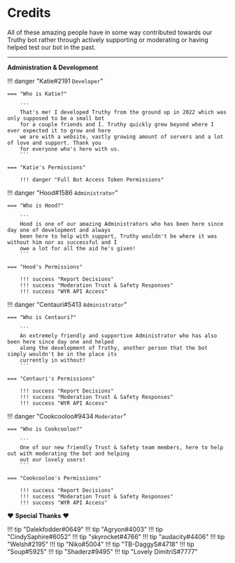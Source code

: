 # Credits

All of these amazing people have in some way contributed towards our Truthy bot rather through actively supporting or moderating or having helped test our bot in the past.

----
**Administration & Development**

!!! danger "Katie#2191 ``Developer``"

    === "Who is Katie?"

        ```
        That's me! I developed Truthy from the ground up in 2022 which was only supposed to be a small bot
        for a couple friends and I. Truthy quickly grew beyond where I ever expected it to grow and here 
        we are with a website, vastly growing amount of servers and a lot of love and support. Thank you
        for everyone who's here with us.
        ```

    === "Katie's Permissions"

        !!! danger "Full Bot Access Token Permissions"

!!! danger "Hood#1586 ``Administrator``"

    === "Who is Hood?"

        ```
        Hood is one of our amazing Administrators who has been here since day one of development and always
        been here to help with support, Truthy wouldn't be where it was without him nor as successful and I
        owe a lot for all the aid he's given!
        ```

    === "Hood's Permissions"

        !!! success "Report Decisions"
        !!! success "Moderation Trust & Safety Responses"
        !!! success "WYR API Access"

!!! danger "Centauri#5413 ``Administrator``"

    === "Who is Centauri?"

        ```
        An extremely friendly and supportive Administrator who has also been here since day one and helped
        along the development of Truthy, another person that the bot simply wouldn't be in the place its 
        currently in without!
        ```

    === "Centauri's Permissions"

        !!! success "Report Decisions"
        !!! success "Moderation Trust & Safety Responses"
        !!! success "WYR API Access"

!!! danger "Cookcooloo#9434 ``Moderator``"

    === "Who is Cookcooloo?"

        ```
        One of our new friendly Trust & Safety team members, here to help out with moderating the bot and helping
        out our lovely users!
        ```

    === "Cookcooloo's Permissions"

        !!! success "Report Decisions"
        !!! success "Moderation Trust & Safety Responses"
        !!! success "WYR API Access"

:heart: **Special Thanks** :heart: 

!!! tip "Dalekfodder#0649"
!!! tip "Agryon#4003"
!!! tip "CindySaphire#6052"
!!! tip "skyrocket#4766"
!!! tip "audacity#4406"
!!! tip "Welsh#2195"
!!! tip "Niko#5004"
!!! tip "TB-DaggyS#4718"
!!! tip "Soup#5925"
!!! tip "Shaderz#9495"
!!! tip "Lovely DimitriS#7777"